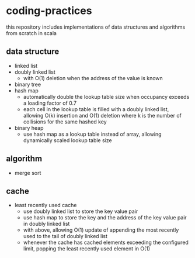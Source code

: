 # coding-practices

this repository includes implementations of data structures and algorithms from scratch in scala

## data structure
* linked list
* doubly linked list
  * with O(1) deletion when the address of the value is known
* binary tree
* hash map
  * automatically double the lookup table size when occupancy exceeds a loading factor of 0.7
  * each cell in the lookup table is filled with a doubly linked list, allowing O(k) insertion and O(1) deletion where k is the number of collisions for the same hashed key
* binary heap
  * use hash map as a lookup table instead of array, allowing dynamically scaled lookup table size

## algorithm
* merge sort

## cache
* least recently used cache
  * use doubly linked list to store the key value pair
  * use hash map to store the key and the address of the key value pair in doubly linked list
  * with above, allowing O(1) update of appending the most recently used to the tail of doubly linked list
  * whenever the cache has cached elements exceeding the configured limit, popping the least recently used element in O(1)
  
